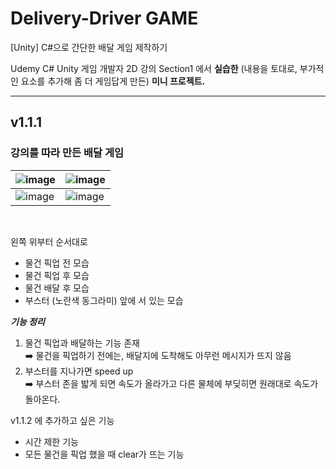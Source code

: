 # Delivery-Driver GAME
[Unity] C#으로 간단한 배달 게임 제작하기

Udemy C# Unity 게임 개발자 2D 강의 Section1 에서 **실습한** (내용을 토대로, 부가적인 요소를 추가해 좀 더 게임답게 만든) **미니 프로젝트.**

------
## v1.1.1
### 강의를 따라 만든 배달 게임
![image](https://github.com/soyoungxxx/delivery-driver/assets/100336643/6d593d06-e3a1-4afa-81c3-8b46bb0aaec2) |![image](https://github.com/soyoungxxx/delivery-driver/assets/100336643/c07bd559-c94e-4dd6-9df3-25a0f2c51de9)
--- | --- |
![image](https://github.com/soyoungxxx/delivery-driver/assets/100336643/242e8402-8c84-49ed-ad3e-e6b3ce3a8547) |![image](https://github.com/soyoungxxx/delivery-driver/assets/100336643/bdf866e9-3cf7-46f0-ace5-ae0be128027f)
<br>

왼쪽 위부터 순서대로
- 물건 픽업 전 모습
- 물건 픽업 후 모습
- 물건 배달 후 모습
- 부스터 (노란색 동그라미) 앞에 서 있는 모습

__*기능 정리*__
1. 물건 픽업과 배달하는 기능 존재
<br> ➡️ 물건을 픽업하기 전에는, 배달지에 도착해도 아무런 메시지가 뜨지 않음
2. 부스터를 지나가면 speed up
<br> ➡️ 부스터 존을 밟게 되면 속도가 올라가고 다른 물체에 부딪히면 원래대로 속도가 돌아온다.

v1.1.2 에 추가하고 싶은 기능
- 시간 제한 기능
- 모든 물건을 픽업 했을 때 clear가 뜨는 기능
